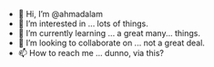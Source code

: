 - 👋 Hi, I’m @ahmadalam
- 👀 I’m interested in ... lots of things.
- 🌱 I’m currently learning ... a great many... things.
- 💞️ I’m looking to collaborate on ... not a great deal.
- 📫 How to reach me ... dunno, via this?

<!---
ahmadalam/ahmadalam is a ✨ special ✨ repository because its `README.md` (this file) appears on your GitHub profile.
You can click the Preview link to take a look at your changes.
--->
